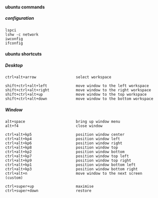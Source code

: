 #### ubuntu commands

##### configuration

    lspci
    lshw -c network
    iwconfig
    ifconfig

#### ubuntu shortcuts

##### Desktop

    ctrl+alt+arrow                  select workspace

    shift+ctrl+alt+left             move window to the left workspace
    shift+ctrl+alt+right            move window to the right workspace
    shift+ctrl+alt+up               move window to the top workspace
    shift+ctrl+alt+down             move window to the bottom workspace

##### Window

    alt+space                       bring up window menu
    alt+f4                          close window

    ctrl+alt+kp5                    position window center
    ctrl+alt+kp4                    position window left
    ctrl+alt+kp6                    position window right
    ctrl+alt+kp8                    position window top
    ctrl+alt+kp2                    position window bottom
    ctrl+alt+kp7                    position window top left
    ctrl+alt+kp9                    position window top right
    ctrl+alt+kp1                    position window bottom left
    ctrl+alt+kp3                    position window bottom right
    ctrl+alt+n                      move window to the next screen (custom)

    ctrl+super+up                   maximise
    ctrl+super+down                 restore
